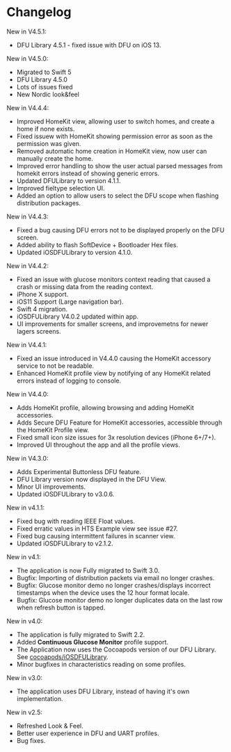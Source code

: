 # Changelog 

New in V4.5.1:

* DFU Library 4.5.1 - fixed issue with DFU on iOS 13.

New in V4.5.0:

* Migrated to Swift 5
* DFU Library 4.5.0
* Lots of issues fixed
* New Nordic look&feel

New in V4.4.4:

* Improved HomeKit view, allowing user to switch homes, and create a home if none exists.
* Fixed issuew with HomeKit showing permission error as soon as the permission was given.
* Removed automatic home creation in HomeKit view, now user can manually create the home.
* Improved error handling to show the user actual parsed messages from homekit errors instead of showing generic errors.
* Updated DFULibrary to version 4.1.1.
* Improved fieltype selection UI.
* Added an option to allow users to select the DFU scope when flashing distribution packages.

New in V4.4.3:

* Fixed a bug causing DFU errors not to be displayed properly on the DFU screen.
* Added ability to flash SoftDevice + Bootloader Hex files.
* Updated iOSDFULibrary to version 4.1.0.

New in V4.4.2:

* Fixed an issue with glucose monitors context reading that caused a crash or missing data from the reading context.
* iPhone X support.
* iOS11 Support (Large navigation bar).
* Swift 4 migration.
* iOSDFULibrary V4.0.2 updated within app.
* UI improvements for smaller screens, and improvemetns for newer lagers screens.

New in V4.4.1:

* Fixed an issue introduced in V4.4.0 causing the HomeKit accessory service to not be readable.
* Enhanced HomeKit profile view by notifying of any HomeKit related errors instead of logging to console.

New in V4.4.0:

* Adds HomeKit profile, allowing browsing and adding HomeKit accessories.
* Adds Secure DFU Feature for HomeKit accessories, accessible through the HomeKit Profile view.
* Fixed small icon size issues for 3x resolution devices (iPhone 6+/7+).
* Improved UI throughout the app and all the profile views.

New in V4.3.0:

* Adds Experimental Buttonless DFU feature.
* DFU Library version now displayed in the DFU View.
* Minor UI improvements.
* Updated iOSDFULibrary to v3.0.6.

New in v4.1.1:

* Fixed bug with reading IEEE Float values.
* Fixed erratic values in HTS Example view see issue #27.
* Fixed bug causing intermittent failures in scanner view.
* Updated iOSDFULibrary to v2.1.2.

New in v4.1:

* The application is now Fully migrated to Swift 3.0.
* Bugfix: Importing of distribution packets via email no longer crashes.
* Bugfix: Glucose monitor demo no longer crashes/displays incorrect timestamps when the device uses the 12 hour format locale.
* Bugfix: Glucose monitor demo no longer duplicates data on the last row when refresh button is tapped.

New in v4.0:

* The application is fully migrated to Swift 2.2.
* Added **Continuous Glucose Monitor** profile support.
* The Application now uses the Cocoapods version of our DFU Library. See [cocoapods/iOSDFULibrary](https://cocoapods.org/pods/iOSDFULibrary).
* Minor bugfixes in characteristics reading on some profiles.

New in v3.0:

* The application uses DFU Library, instead of having it's own implementation.

New in v2.5:

* Refreshed Look & Feel.
* Better user experience in DFU and UART profiles.
* Bug fixes.
